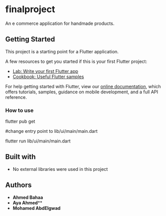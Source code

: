 # finalproject

An e commerce application for handmade products.

## Getting Started

This project is a starting point for a Flutter application.

A few resources to get you started if this is your first Flutter project:

- [Lab: Write your first Flutter app](https://flutter.dev/docs/get-started/codelab)
- [Cookbook: Useful Flutter samples](https://flutter.dev/docs/cookbook)

For help getting started with Flutter, view our
[online documentation](https://flutter.dev/docs), which offers tutorials,
samples, guidance on mobile development, and a full API reference.

### How to use

flutter pub get

#change entry point to lib/ui/main/main.dart

flutter run lib/ui/main/main.dart

## Built with
* No external libraries were used in this project

## Authors
* **Ahmed Bahaa** 
* **Aya Ahmed****
* **Mohamed AbdElgwad**
